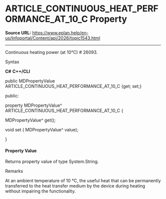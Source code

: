 # ARTICLE_CONTINUOUS_HEAT_PERFORMANCE_AT_10_C Property

**Source URL:** https://www.eplan.help/en-us/Infoportal/Content/api/2026/topic1543.html

---

Continuous heating power (at 10°C) # 26093.

Syntax

**C#**
**C++/CLI**


public MDPropertyValue ARTICLE_CONTINUOUS_HEAT_PERFORMANCE_AT_10_C {get; set;}

public:

property MDPropertyValue^ ARTICLE_CONTINUOUS_HEAT_PERFORMANCE_AT_10_C {

   MDPropertyValue^ get();

   void set (    MDPropertyValue^ value);

}


#### Property Value

Returns property value of type System.String.

Remarks

At an ambient temperature of 10 °C, the useful heat that can be permanently transferred to the heat transfer medium by the device during heating without impairing the functionality.
